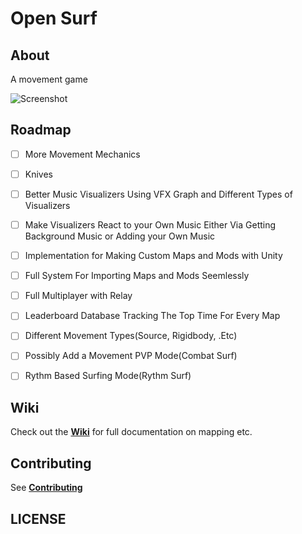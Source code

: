 # Open Surf

## About
A movement game


![Screenshot](Files/Screenshots/2024-12-09_22-01.png)

## Roadmap

- [ ] More Movement Mechanics
- [ ] Knives
- [ ] Better Music Visualizers Using VFX Graph and Different Types of Visualizers
- [ ] Make Visualizers React to your Own Music Either Via Getting Background Music or Adding your Own Music
- [ ] Implementation for Making Custom Maps and Mods with Unity
- [ ] Full System For Importing Maps and Mods Seemlessly
- [ ] Full Multiplayer with Relay
- [ ] Leaderboard Database Tracking The Top Time For Every Map
- [ ] Different Movement Types(Source, Rigidbody, .Etc)
- [ ] Possibly Add a Movement PVP Mode(Combat Surf)
- [ ] Rythm Based Surfing Mode(Rythm Surf)


## Wiki
Check out the **[Wiki](https://github.com/BiggyStudios/OpenSurf/wiki)** for full documentation on mapping etc.

## Contributing

See **[Contributing](./CONTRIBUTING.md)**

## LICENSE